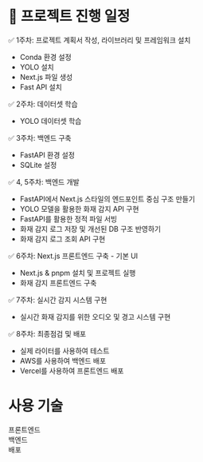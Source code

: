 # 📅 프로젝트 진행 일정

✅ 1주차: 프로젝트 계획서 작성, 라이브러리 및 프레임워크 설치
- Conda 환경 설정
- YOLO 설치
- Next.js 파일 생성
- Fast API 설치

✅ 2주차: 데이터셋 학습
- YOLO 데이터셋 학습

✅ 3주차: 백엔드 구축
- FastAPI 환경 설정
- SQLite 설정

✅ 4, 5주차: 백엔드 개발
- FastAPI에서 Next.js 스타일의 엔드포인트 중심 구조 만들기
- YOLO 모델을 활용한 화재 감지 API 구현
- FastAPI를 활용한 정적 파일 서빙
- 화재 감지 로그 저장 및 개선된 DB 구조 반영하기
- 화재 감지 로그 조회 API 구현

✅ 6주차: Next.js 프론트엔드 구축 - 기본 UI
- Next.js & pnpm 설치 및 프로젝트 실행
- 화재 감지 프론트엔드 구축

✅ 7주차: 실시간 감지 시스템 구현
- 실시간 화재 감지를 위한 오디오 및 경고 시스템 구현

✅ 8주차: 최종점검 및 배포
- 실제 라이터를 사용하여 테스트
- AWS를 사용하여 백엔드 배포
- Vercel를 사용하여 프론트엔드 배포

# 사용 기술
프론트엔드  
백엔드  
배포
